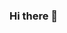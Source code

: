 ### Hi there 👋

<!--
**vishhh1/vishhh1** is a ✨ _special_ ✨ repository because its `README.md` (this file) appears on your GitHub profile.

Here are some ideas to get you started:

- 🔭 I’m currently working on ... [TZ_otdel_kadrov_kl.3.docx](https://github.com/vishhh1/vishhh1/files/9900646/TZ_otdel_kadrov_kl.3.docx)

- 🌱 I’m currently learning ...
- 👯 I’m looking to collaborate on ...
- 🤔 I’m looking for help with ...
- 💬 Ask me about ...
- 📫 How to reach me: ...
- 😄 Pronouns: ...
- ⚡ Fun fact: ...
-->

